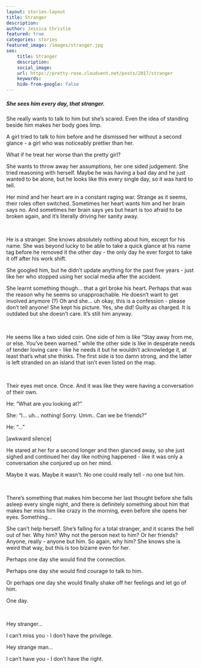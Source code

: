 ```yaml
---
layout: stories-layout
title: Stranger
description:
author: Jessica Christie
featured: true
categories: stories
featured_image: /images/stranger.jpg
seo:
    title: Stranger
    description:
    social_image:
    url: https://pretty-rose.cloudvent.net/posts/2017/stranger
    keywords:
    hide-from-google: false
---
```

##### She sees him every day, that stranger.

She really wants to talk to him but she’s scared. Even the idea of standing beside him makes her body goes limp.

A girl tried to talk to him before and he dismissed her without a second glance - a girl who was noticeably prettier than her.

What if he treat her worse than the pretty girl?

She wants to throw away her assumptions, her one sided judgement. She tried reasoning with herself. Maybe he was having a bad day and he just wanted to be alone, but he looks like this every single day, so it was hard to tell.

Her mind and her heart are in a constant raging war. Strange as it seems, their roles often switched. Sometimes her heart wants him and her brain says no. And sometimes her brain says yes but heart is too afraid to be broken again, and it’s literally driving her sanity away.

&nbsp;

He is a stranger. She knows absolutely nothing about him, except for his name. She was beyond lucky to be able to take a quick glance at his name tag before he removed it the other day - the only day he ever forgot to take it off after his work shift.

She googled him, but he didn’t update anything for the past five years - just like her who stopped using her social media after the accident.

She learnt something though… that a girl broke his heart. Perhaps that was the reason why he seems so unapproachable. He doesn’t want to get involved anymore (?)
Oh and she… uh okay, this is a confession - please don’t tell anyone\! She kept his picture. Yes, she did\! Guilty as charged. It is outdated but she doesn’t care. It’s still him anyway.

&nbsp;

He seems like a two sided coin. One side of him is like “Stay away from me, or else. You’ve been warned.” while the other side is like in desperate needs of tender loving care - like he needs it but he wouldn’t acknowledge it, at least that’s what she thinks. The first side is too damn strong, and the latter is left stranded on an island that isn’t even listed on the map.

&nbsp;

Their eyes met once. Once. And it was like they were having a conversation of their own.

He: “What are you looking at?”

She: “I… uh… nothing\! Sorry. Umm.. Can we be friends?”

He: “…”

[awkward silence]

He stared at her for a second longer and then glanced away, so she just sighed and continued her day like nothing happened - like it was only a conversation she conjured up on her mind.

Maybe it was. Maybe it wasn’t. No one could really tell - no one but him.

&nbsp;

There’s something that makes him become her last thought before she falls asleep every single night, and there is definitely something about him that makes her miss him like crazy in the morning, even before she opens her eyes. Something…

She can’t help herself. She’s falling for a total stranger, and it scares the hell out of her. Why him? Why not the person next to him? Or her friends? Anyone, really - anyone but him. So again, why him? She knows she is weird that way, but this is too bizarre even for her.

Perhaps one day she would find the connection.

Perhaps one day she would find courage to talk to him.

Or perhaps one day she would finally shake off her feelings and let go of him.

One day.

&nbsp;

Hey stranger…

I can’t miss you - I don’t have the privilege.

Hey strange man…

I can’t have you - I don’t have the right.

&nbsp;
